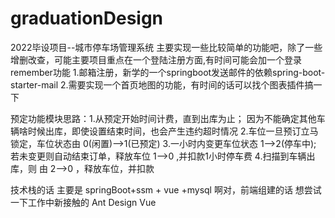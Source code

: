 # graduationDesign
2022毕设项目--城市停车场管理系统
主要实现一些比较简单的功能吧，除了一些增删改查，可能主要项目重点在一个登陆注册方面,有时间可能会加一个登录remember功能
1.邮箱注册，新学的一个springboot发送邮件的依赖spring-boot-starter-mail
2.需要实现一个首页地图的功能，有时间的话可以找个图表插件搞一下

预定功能模块思路：1.从预定开始时间计费，直到出库为止； 因为不能确定其他车辆啥时候出库，即使设置结束时间，也会产生违约超时情况
    2.车位一旦预订立马锁定，车位状态由 0(闲置)-->1(已预定) 
    3.一小时内变更车位状态 1-->2(停车中); 若未变更则自动结束订单，释放车位 1-->0 ,并扣款1小时停车费
    4.扫描到车辆出库，则 由 2-->0 ，释放车位，并扣款


技术栈的话 主要是 springBoot+ssm + vue +mysql
啊对，前端组建的话 想尝试一下工作中新接触的 Ant Design Vue 

 
